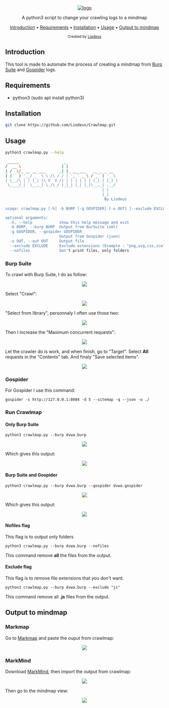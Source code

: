 <p align="center">
<a href="https://github.com/Liodeus/Crawlmap"><img src="https://i.ibb.co/N12TkGN/logo-crawlmap.png" alt="logo" border="0"></a>
<p align="center">A python3 script to change your crawling logs to a mindmap

<p align="center">
  <a href="#introduction">Introduction</a>
 • <a href="#requirements">Requirements</a>
 • <a href="#installation">Installation</a>
 • <a href="#usage">Usage</a>
 • <a href="#output-to-mindmap">Output to mindmap</a>
</p>

<div align="center">
  <sub>Created by
  <a href="https://liodeus.github.io/">Liodeus</a>
</div>


## Introduction

This tool is made to automate the process of creating a mindmap from [Burp Suite](https://portswigger.net/burp) and [Gospider](https://github.com/jaeles-project/gospider) logs.

## Requirements

- python3 (sudo apt install python3)

## Installation

```bash
git clone https://github.com/Liodeus/Crawlmap.git
```

## Usage

```bash
python3 crawlmap.py --help

 _____                    _                       
/  __ \                  | |                      
| /  \/_ __ __ ___      _| |_ __ ___   __ _ _ __  
| |   | '__/ _` \ \ /\ / / | '_ ` _ \ / _` | '_ \ 
| \__/\ | | (_| |\ V  V /| | | | | | | (_| | |_) |
 \____/_|  \__,_| \_/\_/ |_|_| |_| |_|\__,_| .__/ 
                                           | |    
                                           |_|
                                            By Liodeus
  
usage: crawlmap.py [-h] -b BURP [-g GOSPIDER] [-o OUT] [--exclude EXCLUDE] [--nofiles]

optional arguments:
  -h, --help            show this help message and exit
  -b BURP, --burp BURP  Output from BurSuite (xml)
  -g GOSPIDER, --gospider GOSPIDER
                        Output from Gospider (json)
  -o OUT, --out OUT     Output file
  --exclude EXCLUDE     Exclude extensions (Example : "png,svg,css,ico")
  --nofiles             Don't print files, only folders
```

### Burp Suite

To crawl with Burp Suite, I do as follow:

<p align="center">
	<img src="https://github.com/Liodeus/Crawlmap/blob/main/images_example/burp_one.png">
</p>

Select "Crawl":

<p align="center">
	<img src="https://github.com/Liodeus/Crawlmap/blob/main/images_example/burp_two.png">
</p>

"Select from library", personnaly I often use those two:

<p align="center">
	<img src="https://github.com/Liodeus/Crawlmap/blob/main/images_example/burp_three.png">
</p>

Then I increase the "Maximum concurrent requests":

<p align="center">
	<img src="https://github.com/Liodeus/Crawlmap/blob/main/images_example/burp_four.png">
</p>

Let the crawler do is work, and when finish, go to "Target". Select **All** requests in the "Contents" tab. And finaly "Save selected items".

<p align="center">
	<img src="https://github.com/Liodeus/Crawlmap/blob/main/images_example/burp_five.png">
</p>

### Gospider

For Gospider I use this command:

`gospider -s http://127.0.0.1:8084 -d 5 --sitemap -q --json -o ./`

### Run Crawlmap
#### Only Burp Suite
`python3 crawlmap.py --burp dvwa.burp`

<p align="center">
	<img src="https://github.com/Liodeus/Crawlmap/blob/main/images_example/only_burp.png">
</p>

Which gives this output:

<p align="center">
	<img src="https://github.com/Liodeus/Crawlmap/blob/main/images_example/only_burp_out.png">
</p>

#### Burp Suite and Gospider
`python3 crawlmap.py --burp dvwa.burp --gospider dvwa.gospider`
<p align="center">
	<img src="https://github.com/Liodeus/Crawlmap/blob/main/images_example/burp_gospider.png">
</p>

Which gives this output:

<p align="center">
	<img src="https://github.com/Liodeus/Crawlmap/blob/main/images_example/burp_gospider_out.png">
</p>

#### Nofiles flag
This flag is to output only folders

`python3 crawlmap.py --burp dvwa.burp --nofiles`

This command remove **all** the files from the output.

#### Exclude flag
This flag is to remove file extensions that you don't want.

`python3 crawlmap.py --burp dvwa.burp --exclude "js"`

This command remove all **.js** files from the output.

## Output to mindmap
### Markmap

Go to [Markmap](https://markmap.js.org/repl) and paste the ouput from crawlmap:

<p align="center">
	<img src="https://github.com/Liodeus/Crawlmap/blob/main/images_example/import_markmap.png">
</p>

### MarkMind

Download [MarkMind](https://github.com/MarkMindCkm/Mark-Mind), then import the output from crawlmap:

<p align="center">
	<img src="https://github.com/Liodeus/Crawlmap/blob/main/images_example/import_markdown_markmind.png">
</p>

Then go to the mindmap view:

<p align="center">
	<img src="https://github.com/Liodeus/Crawlmap/blob/main/images_example/import_markdown_markmind_tree.png">
</p> 